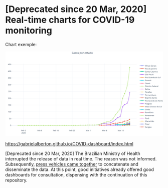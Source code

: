 # [Deprecated since 20 Mar, 2020] Real-time charts for COVID-19 monitoring

Chart exemple:

![Chart exemple](exemple.jpg)

https://gabrielalberton.github.io/COVID-dashboard/index.html

[Deprecated since 20 Mar, 2020] The Brazilian Ministry of Health interrupted the release of data in real time. The reason was not informed. Subsequently, [press vehicles came together](https://g1.globo.com/politica/noticia/2020/06/08/veiculos-de-comunicacao-formam-parceria-para-dar-transparencia-a-dados-de-covid-19.ghtml) to concatenate and disseminate the data. At this point, good initiatives already offered good dashboards for consultation, dispensing with the continuation of this repository.
